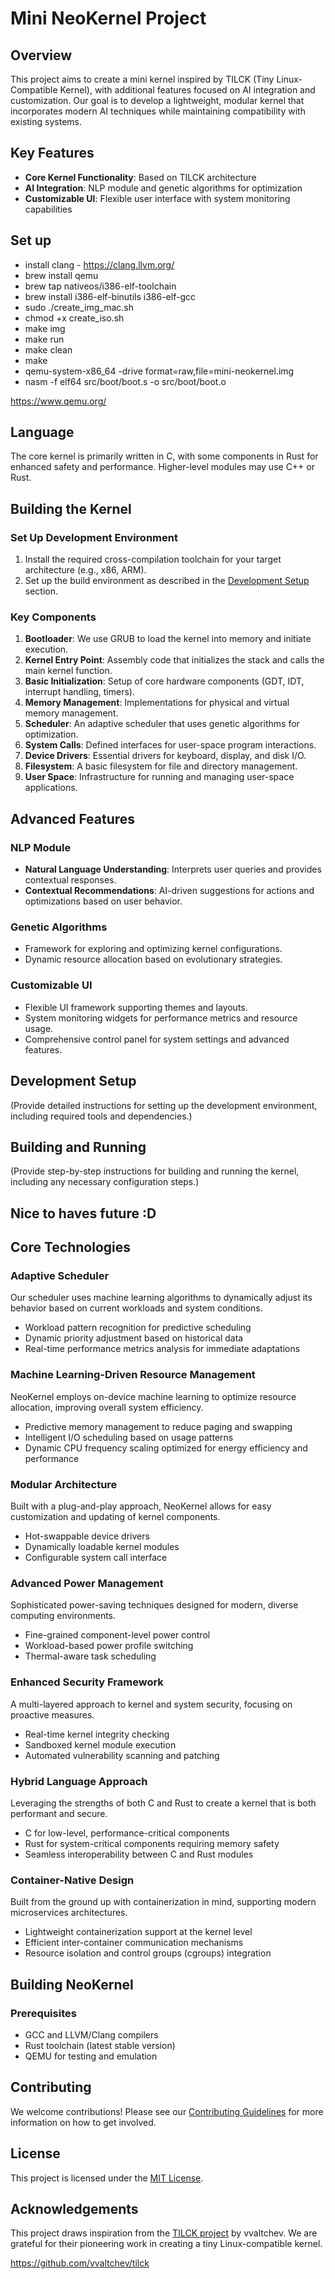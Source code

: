 # Mini NeoKernel Project

## Overview

This project aims to create a mini kernel inspired by TILCK (Tiny Linux-Compatible Kernel), with additional features focused on AI integration and customization. Our goal is to develop a lightweight, modular kernel that incorporates modern AI techniques while maintaining compatibility with existing systems.

## Key Features

- **Core Kernel Functionality**: Based on TILCK architecture
- **AI Integration**: NLP module and genetic algorithms for optimization
- **Customizable UI**: Flexible user interface with system monitoring capabilities


## Set up
- install clang - https://clang.llvm.org/
- brew install qemu
- brew tap nativeos/i386-elf-toolchain
- brew install i386-elf-binutils i386-elf-gcc
- sudo ./create_img_mac.sh
- chmod +x create_iso.sh  
- make img
- make run
- make clean
- make
- qemu-system-x86_64 -drive format=raw,file=mini-neokernel.img
- nasm -f elf64 src/boot/boot.s -o src/boot/boot.o

https://www.qemu.org/

## Language

The core kernel is primarily written in C, with some components in Rust for enhanced safety and performance. Higher-level modules may use C++ or Rust.

## Building the Kernel

### Set Up Development Environment

1. Install the required cross-compilation toolchain for your target architecture (e.g., x86, ARM).
2. Set up the build environment as described in the [Development Setup](#development-setup) section.

### Key Components

1. **Bootloader**: We use GRUB to load the kernel into memory and initiate execution.
2. **Kernel Entry Point**: Assembly code that initializes the stack and calls the main kernel function.
3. **Basic Initialization**: Setup of core hardware components (GDT, IDT, interrupt handling, timers).
4. **Memory Management**: Implementations for physical and virtual memory management.
5. **Scheduler**: An adaptive scheduler that uses genetic algorithms for optimization.
6. **System Calls**: Defined interfaces for user-space program interactions.
7. **Device Drivers**: Essential drivers for keyboard, display, and disk I/O.
8. **Filesystem**: A basic filesystem for file and directory management.
9. **User Space**: Infrastructure for running and managing user-space applications.

## Advanced Features

### NLP Module

- **Natural Language Understanding**: Interprets user queries and provides contextual responses.
- **Contextual Recommendations**: AI-driven suggestions for actions and optimizations based on user behavior.

### Genetic Algorithms

- Framework for exploring and optimizing kernel configurations.
- Dynamic resource allocation based on evolutionary strategies.

### Customizable UI

- Flexible UI framework supporting themes and layouts.
- System monitoring widgets for performance metrics and resource usage.
- Comprehensive control panel for system settings and advanced features.

## Development Setup

(Provide detailed instructions for setting up the development environment, including required tools and dependencies.)

## Building and Running

(Provide step-by-step instructions for building and running the kernel, including any necessary configuration steps.)


## Nice to haves future :D
## Core Technologies

### Adaptive Scheduler

Our scheduler uses machine learning algorithms to dynamically adjust its behavior based on current workloads and system conditions.

- Workload pattern recognition for predictive scheduling
- Dynamic priority adjustment based on historical data
- Real-time performance metrics analysis for immediate adaptations

### Machine Learning-Driven Resource Management

NeoKernel employs on-device machine learning to optimize resource allocation, improving overall system efficiency.

- Predictive memory management to reduce paging and swapping
- Intelligent I/O scheduling based on usage patterns
- Dynamic CPU frequency scaling optimized for energy efficiency and performance

### Modular Architecture

Built with a plug-and-play approach, NeoKernel allows for easy customization and updating of kernel components.

- Hot-swappable device drivers
- Dynamically loadable kernel modules
- Configurable system call interface

### Advanced Power Management

Sophisticated power-saving techniques designed for modern, diverse computing environments.

- Fine-grained component-level power control
- Workload-based power profile switching
- Thermal-aware task scheduling

### Enhanced Security Framework

A multi-layered approach to kernel and system security, focusing on proactive measures.

- Real-time kernel integrity checking
- Sandboxed kernel module execution
- Automated vulnerability scanning and patching

### Hybrid Language Approach

Leveraging the strengths of both C and Rust to create a kernel that is both performant and secure.

- C for low-level, performance-critical components
- Rust for system-critical components requiring memory safety
- Seamless interoperability between C and Rust modules

### Container-Native Design

Built from the ground up with containerization in mind, supporting modern microservices architectures.

- Lightweight containerization support at the kernel level
- Efficient inter-container communication mechanisms
- Resource isolation and control groups (cgroups) integration

## Building NeoKernel

### Prerequisites

- GCC and LLVM/Clang compilers
- Rust toolchain (latest stable version)
- QEMU for testing and emulation

## Contributing

We welcome contributions! Please see our [Contributing Guidelines](CONTRIBUTING.md) for more information on how to get involved.

## License

This project is licensed under the [MIT License](LICENSE).

## Acknowledgements

This project draws inspiration from the [TILCK project](https://github.com/vvaltchev/tilck) by vvaltchev. We are grateful for their pioneering work in creating a tiny Linux-compatible kernel.



https://github.com/vvaltchev/tilck




